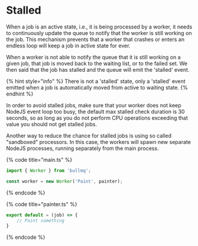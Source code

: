 # Stalled

When a job is an active state, i.e., it is being processed by a worker, it needs to continuously update the queue to notify that the worker is still working on the job. This mechanism prevents that a worker that crashes or enters an endless loop will keep a job in active state for ever.

When a worker is not able to notify the queue that it is still working on a given job, that job is moved back to the waiting list, or to the failed set. We then said that the job has stalled and the queue will emit the 'stalled' event.

{% hint style="info" %}
There is not a 'stalled' state, only a 'stalled' event emitted when a job is automatically moved from active to waiting state.
{% endhint %}

In order to avoid stalled jobs, make sure that your worker does not keep NodeJS event loop too busy, the default max stalled check duration is 30 seconds, so as long as you do not perform CPU operations exceeding that value you should not get stalled jobs.

Another way to reduce the chance for stalled jobs is using so called "sandboxed" processors. In this case, the workers will spawn new separate NodeJS processes, running separately from the main process.

{% code title="main.ts" %}
```typescript
import { Worker } from 'bullmq';

const worker = new Worker('Paint', painter);

```
{% endcode %}

{% code title="painter.ts" %}
```typescript
export default = (job) => {
    // Paint something
}
```
{% endcode %}


